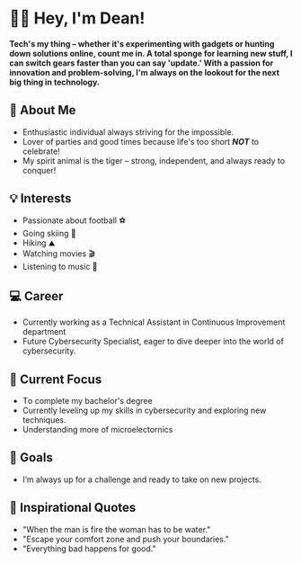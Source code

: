 # 👋🏽 Hey, I'm Dean!
#### Tech's my thing – whether it's experimenting with gadgets or hunting down solutions online, count me in. A total sponge for learning new stuff, I can switch gears faster than you can say 'update.' With a passion for innovation and problem-solving, I'm always on the lookout for the next big thing in technology.
## 🚀 About Me
- Enthusiastic individual always striving for the impossible.
- Lover of parties and good times because life's too short __***NOT***__ to celebrate!
- My spirit animal is the tiger – strong, independent, and always ready to conquer!
## 💡 Interests
- Passionate about football ⚽
- Going skiing 🎿
- Hiking ⛰️
- Watching movies 🎬
- Listening to music 🎵
## 💻 Career
- Currently working as a Technical Assistant in Continuous Improvement department 
- Future Cybersecurity Specialist, eager to dive deeper into the world of cybersecurity.
## 🌱 Current Focus
- Тo complete my bachelor's degree
- Currently leveling up my skills in cybersecurity and exploring new techniques.
- Understanding more of microelectornics
## 🔭 Goals
- I’m always up for a challenge and ready to take on new projects.
## 💭 Inspirational Quotes
- "When the man is fire the woman has to be water."
- "Escape your comfort zone and push your boundaries."
- "Everything bad happens for good."
